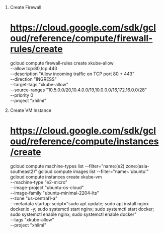 1.  Create Firewall
    # https://cloud.google.com/sdk/gcloud/reference/compute/firewall-rules/create
    gcloud compute firewall-rules create xkube-allow \
      --allow tcp:80,tcp:443 \
      --description "Allow incoming traffic on TCP port 80 + 443" \
      --direction "INGRESS" \
      --target-tags "xkube-allow" \
      --source-ranges "10.5.0.0/20,10.4.0.0/19,10.0.0.0/16,172.16.0.0/28" \
      --priority 0 \
      --project "xhilmi"

2. Create VM Instance
    # https://cloud.google.com/sdk/gcloud/reference/compute/instances/create
    gcloud compute machine-types list --filter="name:(e2) zone:(asia-southeast2)"
    gcloud compute images list --filter="name~'ubuntu'"
    gcloud compute instances create xkube-vm \
      --machine-type "e2-micro" \
      --image-project "ubuntu-os-cloud" \
      --image-family "ubuntu-minimal-2204-lts" \
      --zone "us-central1-a" \
      --metadata startup-script="sudo apt update; sudo apt install nginx docker.io -y; sudo systemctl start nginx; sudo systemctl start docker; sudo systemctl enable nginx; sudo systemctl enable docker" \
      --tags "xkube-allow" \
      --project "xhilmi"
